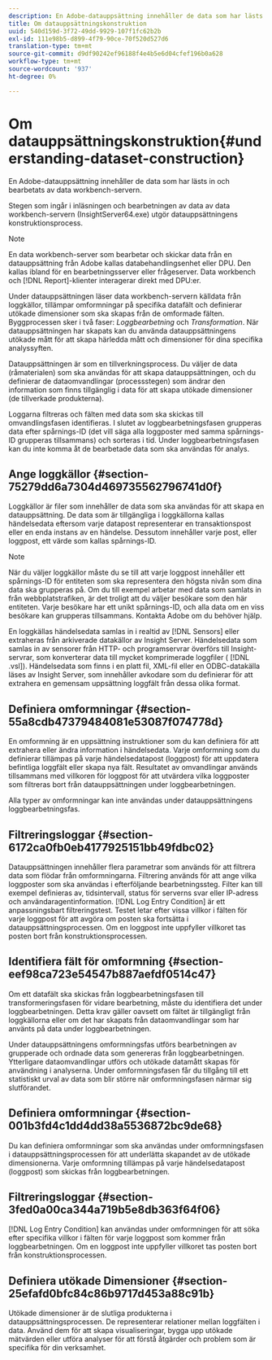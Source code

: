 ```yaml
---
description: En Adobe-datauppsättning innehåller de data som har lästs in och bearbetats av data workbench-servern.
title: Om datauppsättningskonstruktion
uuid: 540d159d-3f72-49dd-9929-107f1fc62b2b
exl-id: 111e98b5-d899-4f79-90ce-70f520d527d6
translation-type: tm+mt
source-git-commit: d9df90242ef96188f4e4b5e6d04cfef196b0a628
workflow-type: tm+mt
source-wordcount: '937'
ht-degree: 0%

---
```


# Om datauppsättningskonstruktion{#understanding-dataset-construction}

En Adobe-datauppsättning innehåller de data som har lästs in och bearbetats av data workbench-servern.

Stegen som ingår i inläsningen och bearbetningen av data av data workbench-servern (InsightServer64.exe) utgör datauppsättningens konstruktionsprocess.

>[!NOTE]
>
>En data workbench-server som bearbetar och skickar data från en datauppsättning från Adobe kallas databehandlingsenhet eller DPU. Den kallas ibland för en bearbetningsserver eller frågeserver. Data workbench och [!DNL Report]-klienter interagerar direkt med DPU:er.

Under datauppsättningen läser data workbench-servern källdata från loggkällor, tillämpar omformningar på specifika datafält och definierar utökade dimensioner som ska skapas från de omformade fälten. Byggprocessen sker i två faser: *Loggbearbetning* och *Transformation*. När datauppsättningen har skapats kan du använda datauppsättningens utökade mått för att skapa härledda mått och dimensioner för dina specifika analyssyften.

Datauppsättningen är som en tillverkningsprocess. Du väljer de data (råmaterialen) som ska användas för att skapa datauppsättningen, och du definierar de dataomvandlingar (processstegen) som ändrar den information som finns tillgänglig i data för att skapa utökade dimensioner (de tillverkade produkterna).

<!--
c_log_proc.xml
-->

Loggarna filtreras och fälten med data som ska skickas till omvandlingsfasen identifieras. I slutet av loggbearbetningsfasen grupperas data efter spårnings-ID (det vill säga alla loggposter med samma spårnings-ID grupperas tillsammans) och sorteras i tid. Under loggbearbetningsfasen kan du inte komma åt de bearbetade data som ska användas för analys.

## Ange loggkällor {#section-75279dd6a7304d469735562796741d0f}

Loggkällor är filer som innehåller de data som ska användas för att skapa en datauppsättning. De data som är tillgängliga i loggkällorna kallas händelsedata eftersom varje datapost representerar en transaktionspost eller en enda instans av en händelse. Dessutom innehåller varje post, eller loggpost, ett värde som kallas spårnings-ID.

>[!NOTE]
>
>När du väljer loggkällor måste du se till att varje loggpost innehåller ett spårnings-ID för entiteten som ska representera den högsta nivån som dina data ska grupperas på. Om du till exempel arbetar med data som samlats in från webbplatstrafiken, är det troligt att du väljer besökare som den här entiteten. Varje besökare har ett unikt spårnings-ID, och alla data om en viss besökare kan grupperas tillsammans. Kontakta Adobe om du behöver hjälp.

En loggkällas händelsedata samlas in i realtid av [!DNL Sensors] eller extraheras från arkiverade datakällor av Insight Server. Händelsedata som samlas in av sensorer från HTTP- och programservrar överförs till Insight-servrar, som konverterar data till mycket komprimerade loggfiler ( [!DNL .vsl]). Händelsedata som finns i en platt fil, XML-fil eller en ODBC-datakälla läses av Insight Server, som innehåller avkodare som du definierar för att extrahera en gemensam uppsättning loggfält från dessa olika format.

## Definiera omformningar {#section-55a8cdb47379484081e53087f074778d}

En omformning är en uppsättning instruktioner som du kan definiera för att extrahera eller ändra information i händelsedata. Varje omformning som du definierar tillämpas på varje händelsedatapost (loggpost) för att uppdatera befintliga loggfält eller skapa nya fält. Resultatet av omvandlingar används tillsammans med villkoren för loggpost för att utvärdera vilka loggposter som filtreras bort från datauppsättningen under loggbearbetningen.

Alla typer av omformningar kan inte användas under datauppsättningens loggbearbetningsfas.

## Filtreringsloggar {#section-6172ca0fb0eb4177925151bb49fdbc02}

Datauppsättningen innehåller flera parametrar som används för att filtrera data som flödar från omformningarna. Filtrering används för att ange vilka loggposter som ska användas i efterföljande bearbetningssteg. Filter kan till exempel definieras av, tidsintervall, status för serverns svar eller IP-adress och användaragentinformation. [!DNL Log Entry Condition] är ett anpassningsbart filtreringstest. Testet letar efter vissa villkor i fälten för varje loggpost för att avgöra om posten ska fortsätta i datauppsättningsprocessen. Om en loggpost inte uppfyller villkoret tas posten bort från konstruktionsprocessen.

## Identifiera fält för omformning {#section-eef98ca723e54547b887aefdf0514c47}

Om ett datafält ska skickas från loggbearbetningsfasen till transformeringsfasen för vidare bearbetning, måste du identifiera det under loggbearbetningen. Detta krav gäller oavsett om fältet är tillgängligt från loggkällorna eller om det har skapats från dataomvandlingar som har använts på data under loggbearbetningen.

<!--
c_transformation.xml
-->

Under datauppsättningens omformningsfas utförs bearbetningen av grupperade och ordnade data som genereras från loggbearbetningen. Ytterligare dataomvandlingar utförs och utökade datamått skapas för användning i analyserna. Under omformningsfasen får du tillgång till ett statistiskt urval av data som blir större när omformningsfasen närmar sig slutförandet.

## Definiera omformningar {#section-001b3fd4c1dd4dd38a5536872bc9de68}

Du kan definiera omformningar som ska användas under omformningsfasen i datauppsättningsprocessen för att underlätta skapandet av de utökade dimensionerna. Varje omformning tillämpas på varje händelsedatapost (loggpost) som skickas från loggbearbetningen.

## Filtreringsloggar {#section-3fed0a00ca344a719b5e8db363f64f06}

[!DNL Log Entry Condition] kan användas under omformningen för att söka efter specifika villkor i fälten för varje loggpost som kommer från loggbearbetningen. Om en loggpost inte uppfyller villkoret tas posten bort från konstruktionsprocessen.

## Definiera utökade Dimensioner {#section-25efafd0bfc84c86b9717d453a88c91b}

Utökade dimensioner är de slutliga produkterna i datauppsättningsprocessen. De representerar relationer mellan loggfälten i data. Använd dem för att skapa visualiseringar, bygga upp utökade mätvärden eller utföra analyser för att förstå åtgärder och problem som är specifika för din verksamhet.
